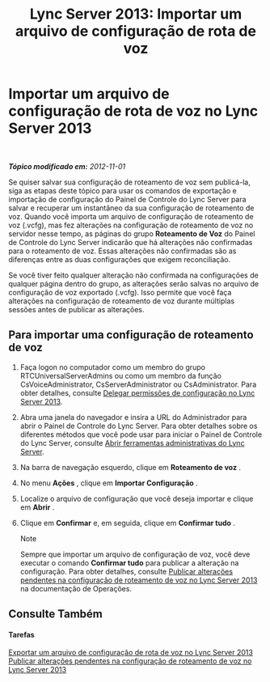 ﻿---
title: 'Lync Server 2013: Importar um arquivo de configuração de rota de voz'
TOCTitle: Importar um arquivo de configuração de rota de voz
ms:assetid: 4bac05e5-ed8b-4f10-96b0-b8a65ff356ec
ms:mtpsurl: https://technet.microsoft.com/pt-br/library/Gg398301(v=OCS.15)
ms:contentKeyID: 49306639
ms.date: 05/19/2016
mtps_version: v=OCS.15
ms.translationtype: HT
---

# Importar um arquivo de configuração de rota de voz no Lync Server 2013

 

_**Tópico modificado em:** 2012-11-01_

Se quiser salvar sua configuração de roteamento de voz sem publicá-la, siga as etapas deste tópico para usar os comandos de exportação e importação de configuração do Painel de Controle do Lync Server para salvar e recuperar um instantâneo da sua configuração de roteamento de voz. Quando você importa um arquivo de configuração de roteamento de voz (.vcfg), mas fez alterações na configuração de roteamento de voz no servidor nesse tempo, as páginas do grupo **Roteamento de Voz** do Painel de Controle do Lync Server indicarão que há alterações não confirmadas para o roteamento de voz. Essas alterações não confirmadas são as diferenças entre as duas configurações que exigem reconciliação.

Se você tiver feito qualquer alteração não confirmada na configurações de qualquer página dentro do grupo, as alterações serão salvas no arquivo de configuração de voz exportado (.vcfg). Isso permite que você faça alterações na configuração de roteamento de voz durante múltiplas sessões antes de publicar as alterações.

## Para importar uma configuração de roteamento de voz

1.  Faça logon no computador como um membro do grupo RTCUniversalServerAdmins ou como um membro da função CsVoiceAdministrator, CsServerAdministrator ou CsAdministrator. Para obter detalhes, consulte [Delegar permissões de configuração no Lync Server 2013](lync-server-2013-delegate-setup-permissions.md).

2.  Abra uma janela do navegador e insira a URL do Administrador para abrir o Painel de Controle do Lync Server. Para obter detalhes sobre os diferentes métodos que você pode usar para iniciar o Painel de Controle do Lync Server, consulte [Abrir ferramentas administrativas do Lync Server](lync-server-2013-open-lync-server-administrative-tools.md).

3.  Na barra de navegação esquerdo, clique em **Roteamento de voz** .

4.  No menu **Ações** , clique em **Importar Configuração** .

5.  Localize o arquivo de configuração que você deseja importar e clique em **Abrir** .

6.  Clique em **Confirmar** e, em seguida, clique em **Confirmar tudo** .
    
    > [!note]  
    > Sempre que importar um arquivo de configuração de voz, você deve executar o comando <strong>Confirmar tudo</strong> para publicar a alteração na configuração. Para obter detalhes, consulte <a href="lync-server-2013-publish-pending-changes-to-the-voice-routing-configuration.md">Publicar alterações pendentes na configuração de roteamento de voz no Lync Server 2013</a> na documentação de Operações.

## Consulte Também

#### Tarefas

[Exportar um arquivo de configuração de rota de voz no Lync Server 2013](lync-server-2013-export-a-voice-route-configuration-file.md)  
[Publicar alterações pendentes na configuração de roteamento de voz no Lync Server 2013](lync-server-2013-publish-pending-changes-to-the-voice-routing-configuration.md)

